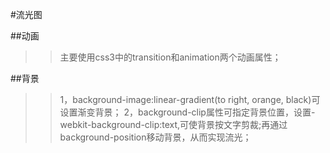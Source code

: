 #流光图

##动画
>>主要使用css3中的transition和animation两个动画属性；

##背景
>>1，background-image:linear-gradient(to right, orange, black)可设置渐变背景；
>>2，background-clip属性可指定背景位置，设置-webkit-background-clip:text,可使背景按文字剪裁;再通过background-position移动背景，从而实现流光；
